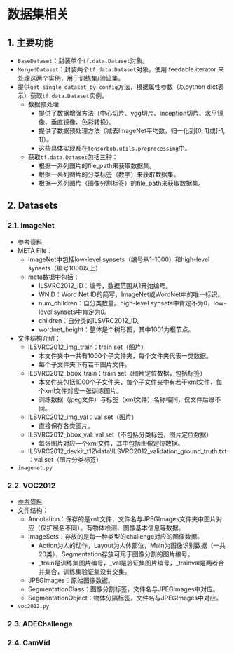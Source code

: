 # 数据集相关

## 1. 主要功能
+ `BaseDataset`：封装单个`tf.data.Dataset`对象。
+ `MergedDataset`：封装两个`tf.data.Dataset`对象，使用 feedable iterator 来处理这两个实例，用于训练集/验证集。
+ 提供`get_single_dataset_by_config`方法，根据属性参数（以python dict表示）获取`tf.data.Dataset`实例。
    + 数据预处理
        + 提供了数据增强方法（中心切片、vgg切片、inception切片、水平镜像、垂直镜像、色彩转换）。
        + 提供了数据预处理方法（减去ImageNet平均数，归一化到[0, 1]或[-1, 1]）。
        + 这些具体实现都在`tensorbob.utils.preprocessing`中。
    + 获取`tf.data.Dataset`包括三种：
        + 根据一系列图片的file_path来获取数据集。
        + 根据一系列图片的分类标签（数字）来获取数据集。
        + 根据一系列图片（图像分割标签）的file_path来获取数据集。

## 2. Datasets

### 2.1. ImageNet
+ [参考资料](https://github.com/dontfollowmeimcrazy/imagenet)
+ META File：
    + ImageNet中包括low-level synsets（编号从1-1000）和high-level synsets（编号1000以上）
    + meta数据中包括：
        + ILSVRC2012_ID：编号，数据范围从1开始编号。
        + WNID：Word Net ID的简写，ImageNet或WordNet中的唯一标识。
        + num_children：自分类数量。high-level synsets中肯定不为0，low-level synsets中肯定为0。
        + children：自分类的ILSVRC2012_ID。
        + wordnet_height：整体是个树形图，其中1001为根节点。
+ 文件结构介绍：
    + ILSVRC2012_img_train：train set（图片）
        + 本文件夹中一共有1000个子文件夹，每个文件夹代表一类数据。
        + 每个子文件夹下有若干图片文件。
    + ILSVRC2012_bbox_train：train set（图片定位数据，包括标签）
        + 本文件夹包括1000个子文件夹，每个子文件夹中有若干xml文件，每个xml文件对应一张训练图片。
        + 训练数据（jpeg文件）与标签（xml文件）名称相同，仅文件后缀不同。
    + ILSVRC2012_img_val：val set（图片）
        + 直接保存各类图片。
    + ILSVRC2012_bbox_val: val set（不包括分类标签，图片定位数据）
        + 每张图片对应一个xml文件，其中包括图像定位数据。
    + ILSVRC2012_devkit_t12\data\ILSVRC2012_validation_ground_truth.txt：val set（图片分类标签）
+ `imagenet.py`

### 2.2. VOC2012
+ [参考资料](http://blog.csdn.net/gzhermit/article/details/75729885)
+ 文件结构：
    + Annotation：保存的是`xml`文件，文件名与JPEGImages文件夹中图片对应（仅扩展名不同）。有物体检测、图像基本信息等数据。
    + ImageSets：存放的是每一种类型的challenge对应的图像数据。
        + Action为人的动作，Layout为人体部位，Main为图像识别数据（一共20类），Segmentation存放可用于图像分割的图片编号。
        + _train是训练集图片编号，_val是验证集图片编号，_trainval是两者合并集合，训练集验证集没有交集。
    + JPEGImages：原始图像数据。
    + SegmentationClass：图像分割标签，文件名与JPEGImages中对应。
    + SegmentationObject：物体分隔标签，文件名与JPEGImages中对应。
+ `voc2012.py`

### 2.3. ADEChallenge

### 2.4. CamVid